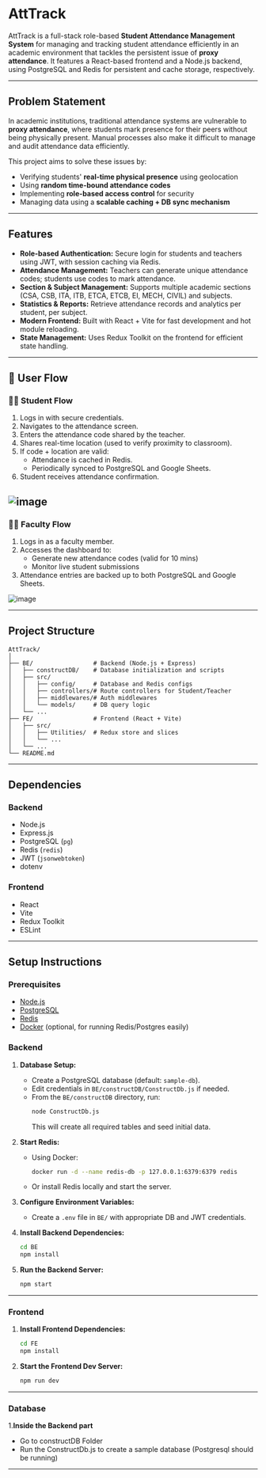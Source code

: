 # AttTrack

AttTrack is a full-stack role-based **Student Attendance Management System** for managing and tracking student attendance efficiently in an academic environment that tackles the persistent issue of **proxy attendance**. It features a React-based frontend and a Node.js backend, using PostgreSQL and Redis for persistent and cache storage, respectively.

---


## Problem Statement

In academic institutions, traditional attendance systems are vulnerable to **proxy attendance**, where students mark presence for their peers without being physically present. Manual processes also make it difficult to manage and audit attendance data efficiently.

This project aims to solve these issues by:
- Verifying students' **real-time physical presence** using geolocation
- Using **random time-bound attendance codes**
- Implementing **role-based access control** for security
- Managing data using a **scalable caching + DB sync mechanism**


---

## Features

- **Role-based Authentication:** Secure login for students and teachers using JWT, with session caching via Redis.
- **Attendance Management:** Teachers can generate unique attendance codes; students use codes to mark attendance.
- **Section & Subject Management:** Supports multiple academic sections (CSA, CSB, ITA, ITB, ETCA, ETCB, EI, MECH, CIVIL) and subjects.
- **Statistics & Reports:** Retrieve attendance records and analytics per student, per subject.
- **Modern Frontend:** Built with React + Vite for fast development and hot module reloading.
- **State Management:** Uses Redux Toolkit on the frontend for efficient state handling.

---

## 🔄 User Flow


### 👨‍🎓 Student Flow
1. Logs in with secure credentials.
2. Navigates to the attendance screen.
3. Enters the attendance code shared by the teacher.
4. Shares real-time location (used to verify proximity to classroom).
5. If code + location are valid:
   - Attendance is cached in Redis.
   - Periodically synced to PostgreSQL and Google Sheets.
6. Student receives attendance confirmation.

![image](https://github.com/user-attachments/assets/4b2bc7ff-85f3-4435-98b7-0628af8e4b1b)
---

### 👩‍🏫 Faculty Flow
1. Logs in as a faculty member.
2. Accesses the dashboard to:
   - Generate new attendance codes (valid for 10 mins)
   - Monitor live student submissions
3. Attendance entries are backed up to both PostgreSQL and Google Sheets.

![image](https://github.com/user-attachments/assets/9d2be99a-e6e5-4ce0-8138-1c4c7c75947f)


---

## Project Structure

```
AttTrack/
│
├── BE/                 # Backend (Node.js + Express)
│   ├── constructDB/    # Database initialization and scripts
│   ├── src/
│   │   ├── config/     # Database and Redis configs
│   │   ├── controllers/# Route controllers for Student/Teacher
│   │   ├── middlewares/# Auth middlewares
│   │   └── models/     # DB query logic
│   └── ...
├── FE/                 # Frontend (React + Vite)
│   ├── src/
│   │   ├── Utilities/  # Redux store and slices
│   │   └── ...
│   └── ...
└── README.md
```

---

## Dependencies

### Backend

- Node.js
- Express.js
- PostgreSQL (`pg`)
- Redis (`redis`)
- JWT (`jsonwebtoken`)
- dotenv

### Frontend

- React
- Vite
- Redux Toolkit
- ESLint

---

## Setup Instructions

### Prerequisites

- [Node.js](https://nodejs.org/)
- [PostgreSQL](https://www.postgresql.org/)
- [Redis](https://redis.io/)
- [Docker](https://www.docker.com/) (optional, for running Redis/Postgres easily)

### Backend

1. **Database Setup:**

   - Create a PostgreSQL database (default: `sample-db`).
   - Edit credentials in `BE/constructDB/ConstructDb.js` if needed.
   - From the `BE/constructDB` directory, run:
     ```sh
     node ConstructDb.js
     ```
     This will create all required tables and seed initial data.

2. **Start Redis:**

   - Using Docker:
     ```sh
     docker run -d --name redis-db -p 127.0.0.1:6379:6379 redis
     ```
   - Or install Redis locally and start the server.

3. **Configure Environment Variables:**

   - Create a `.env` file in `BE/` with appropriate DB and JWT credentials.

4. **Install Backend Dependencies:**
   ```sh
   cd BE
   npm install
   ```

5. **Run the Backend Server:**
   ```sh
   npm start
   ```

---

### Frontend

1. **Install Frontend Dependencies:**
   ```sh
   cd FE
   npm install
   ```

2. **Start the Frontend Dev Server:**
   ```sh
   npm run dev
   ```

---

### Database

1.**Inside the Backend part**

 - Go to constructDB Folder
 - Run the ConstructDb.js to create a sample database (Postgresql should be running)

---
